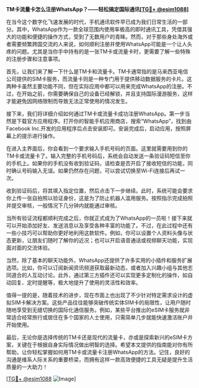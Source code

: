 **TM卡流量卡怎么注册WhatsApp？——轻松搞定国际通讯[[TG💪+ @esim1088](https://t.me/s/esim1088)]**

在当今这个数字化飞速发展的时代，手机通讯软件早已成为我们日常生活的一部分。其中，WhatsApp作为一款全球范围内使用率极高的即时通讯工具，凭借其强大的功能和便捷的操作方式，受到了无数用户的青睐。然而，对于那些身处海外或者需要频繁跨国交流的人来说，如何顺利注册并使用WhatsApp可能是一个让人头疼的问题。尤其是当你手中持有的是一张TM卡或流量卡时，更需要了解一些特殊的注册步骤和注意事项。

首先，让我们来了解一下什么是TM卡和流量卡。TM卡通常指的是马来西亚电信公司提供的SIM卡服务，而流量卡则是一种专门用于提供移动数据服务的卡片。这两种卡虽然主要功能不同，但在实际应用中都可以用来完成WhatsApp的注册。不过，在开始之前，你需要确保自己的设备已经解锁，并且支持国际漫游服务，这样才能避免因网络限制而导致无法正常使用的情况发生。

接下来，我们将详细介绍如何通过TM卡或流量卡成功注册WhatsApp。第一步当然是下载官方应用程序。打开你的智能手机应用商店，搜索“WhatsApp”，找到由Facebook Inc.开发的应用程序后点击安装即可。安装完成后，启动应用，按照屏幕上的提示进行操作。

在进入主界面后，你会看到一个要求输入手机号码的页面。这里就需要用到你的TM卡或流量卡了。输入完整的手机号码后，系统会自动发送一条验证码短信至你的手机上。如果你的手机没有收到验证码，请检查是否开启了接收短信的功能，同时确认号码输入无误。如果仍然存在问题，可以尝试切换至Wi-Fi连接后再试一次。

收到验证码后，将其填入指定位置，然后点击下一步继续。此时，系统可能会要求你上传一张自拍照以验证身份，这是为了防止机器人滥用服务。按照指示完成拍照并提交审核，一般情况下几分钟内就能通过审核。

当所有验证流程都顺利完成之后，你就正式成为了WhatsApp的一员啦！接下来就可以开始添加好友、发送消息以及享受各种丰富的功能了。不过，在此过程中还有一些小技巧可以帮助你更好地利用这款软件。例如，你可以设置个人资料头像与状态更新，让朋友们随时了解你的近况；也可以开启语音通话或视频聊天功能，实现面对面的交流体验。

当然，除了基本的聊天功能外，WhatsApp还提供了许多实用的小插件和服务扩展选项。比如，你可以订阅新闻资讯频道获取最新动态，或者加入兴趣小组与其他志同道合的人互动讨论。此外，通过第三方插件还可以实现更多定制化的操作，如自动回复、定时提醒等，极大地提升了使用的灵活性和效率。

值得一提的是，随着技术的进步，现在市面上也出现了不少针对特定需求设计的虚拟SIM卡解决方案。这些产品往往能够突破传统实体SIM卡的局限性，让用户随时随地享受到无缝切换的国际化通信服务。例如，某些平台推出的eSIM卡服务就非常适合经常旅行或居住在多个国家的人士使用，只需简单几步就能快速激活账户并开始使用。

最后，无论你是选择传统的TM卡还是现代的流量卡，亦或是探索新兴的eSIM卡方案，关键在于根据自身实际情况做出明智的选择。希望本文提供的指南能对你有所帮助，让你轻松掌握如何用TM卡或流量卡注册WhatsApp的方法。记住，良好的沟通是维系人际关系的重要桥梁，而拥有这样一款高效便捷的工具无疑是提升生活质量的一大助力！

[[TG💪+ @esim1088](https://t.me/s/esim1088) ![Image](https://i.postimg.cc/4NQfJmqS/Snipaste-2025-05-13-00-14-12.png)]